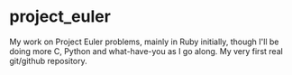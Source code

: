 project_euler
=============

My work on Project Euler problems, mainly in Ruby initially, though I'll be doing more C, Python and what-have-you as I go along. My very first real git/github repository.
